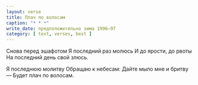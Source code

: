 ```yaml
---
layout: verse
title: Плач по волосам
caption: "* * *"
write_date: предположительно зима 1996–97
category: [ text, verses, best ]
---
```

Снова перед эшафотом
Я последний раз молюсь
И до ярости, до рвоты
На последний день свой злюсь.

Я последнюю молитву
Обращаю к небесам:
Дайте мыло мне и бритву —
Будет плач по волосам.
